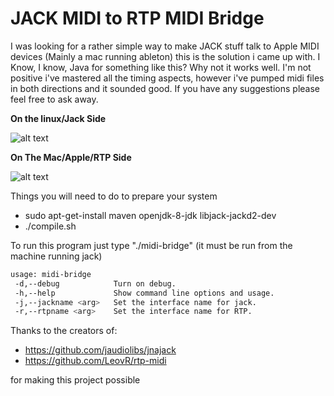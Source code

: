 # JACK MIDI to RTP MIDI Bridge

I was looking for a rather simple way to make JACK stuff talk to Apple MIDI devices (Mainly a mac running ableton) this is the solution i came up with. I Know, I  know, Java for something like this? Why not it works well. I'm not positive i've mastered all the timing aspects, however i've pumped midi files in both directions and it sounded good. If you have any suggestions please feel free to ask away.

**On the linux/Jack Side**

![alt text](https://raw.githubusercontent.com/xitiomet/jack-rtp-midi-bridge/master/res/jack-side.png "Jack Screenshot")

**On The Mac/Apple/RTP Side**

![alt text](https://raw.githubusercontent.com/xitiomet/jack-rtp-midi-bridge/master/res/mac-side.png "Jack Screenshot")

Things you will need to do to prepare your system
- sudo apt-get-install maven openjdk-8-jdk libjack-jackd2-dev
- ./compile.sh

To run this program just type "./midi-bridge" (it must be run from the machine running jack)

```bash
usage: midi-bridge
 -d,--debug            Turn on debug.
 -h,--help             Show command line options and usage.
 -j,--jackname <arg>   Set the interface name for jack.
 -r,--rtpname <arg>    Set the interface name for RTP.
```

Thanks to the creators of:

- https://github.com/jaudiolibs/jnajack
- https://github.com/LeovR/rtp-midi

for making this project possible
